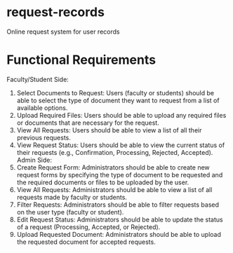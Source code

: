 # request-records
 Online request system for user records

# Functional Requirements

Faculty/Student Side:
1.	Select Documents to Request: Users (faculty or students) should be able to select the type of document they want to request from a list of available options.
2.	Upload Required Files: Users should be able to upload any required files or documents that are necessary for the request.
3.	View All Requests: Users should be able to view a list of all their previous requests.
4.	View Request Status: Users should be able to view the current status of their requests (e.g., Confirmation, Processing, Rejected, Accepted).
Admin Side:
1.	Create Request Form: Administrators should be able to create new request forms by specifying the type of document to be requested and the required documents or files to be uploaded by the user.
2.	View All Requests: Administrators should be able to view a list of all requests made by faculty or students.
3.	Filter Requests: Administrators should be able to filter requests based on the user type (faculty or student).
4.	Edit Request Status: Administrators should be able to update the status of a request (Processing, Accepted, or Rejected).
5.	Upload Requested Document: Administrators should be able to upload the requested document for accepted requests.
